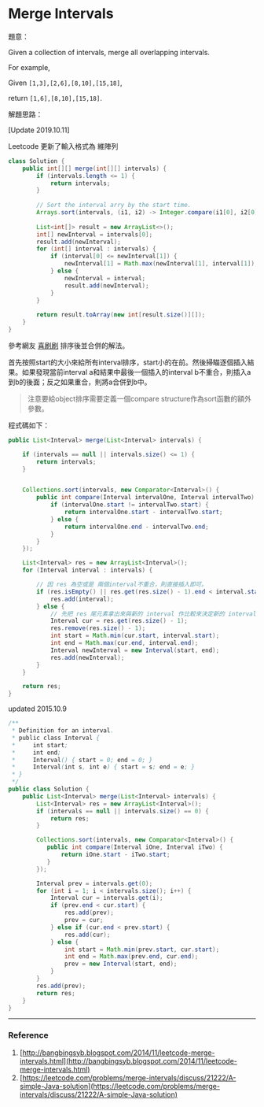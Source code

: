 # Merge Intervals



題意：

Given a collection of intervals, merge all overlapping intervals.

For example,

Given `[1,3],[2,6],[8,10],[15,18]`,

return `[1,6],[8,10],[15,18]`.

解題思路：

\[Update 2019.10.11\]

Leetcode 更新了輸入格式為 維陣列

```java
class Solution {
    public int[][] merge(int[][] intervals) {
        if (intervals.length <= 1) {
            return intervals;
        }
        
        // Sort the interval arry by the start time.
        Arrays.sort(intervals, (i1, i2) -> Integer.compare(i1[0], i2[0]));
        
        List<int[]> result = new ArrayList<>();
        int[] newInterval = intervals[0];
        result.add(newInterval);
        for (int[] interval : intervals) {
            if (interval[0] <= newInterval[1]) {
                newInterval[1] = Math.max(newInterval[1], interval[1]);
            } else {
                newInterval = interval;
                result.add(newInterval);
            }
        }
        
        return result.toArray(new int[result.size()][]);
    }
}
```

參考網友 [喜刷刷](http://bangbingsyb.blogspot.com/2014/11/leetcode-merge-intervals.html) 排序後並合併的解法。

首先按照start的大小來給所有interval排序，start小的在前。然後掃瞄逐個插入結果。如果發現當前interval a和結果中最後一個插入的interval b不重合，則插入a到b的後面；反之如果重合，則將a合併到b中。

> 注意要給object排序需要定義一個compare structure作為sort函數的額外參數。

程式碼如下：

```java
public List<Interval> merge(List<Interval> intervals) {

    if (intervals == null || intervals.size() <= 1) {
        return intervals;
    }


    Collections.sort(intervals, new Comparator<Interval>() {
        public int compare(Interval intervalOne, Interval intervalTwo) {
            if (intervalOne.start != intervalTwo.start) {
                return intervalOne.start - intervalTwo.start;
            } else {
                return intervalOne.end - intervalTwo.end;
            }
        }
    });

    List<Interval> res = new ArrayList<Interval>();
    for (Interval interval : intervals) {

        // 因 res 為空或是 兩個interval不重合，則直接插入即可。
        if (res.isEmpty() || res.get(res.size() - 1).end < interval.start) {
            res.add(interval);
        } else {
            // 先把 res 尾元素拿出來與新的 interval 作比較來決定新的 interval的區間
            Interval cur = res.get(res.size() - 1);
            res.remove(res.size() - 1);
            int start = Math.min(cur.start, interval.start);
            int end = Math.max(cur.end, interval.end);
            Interval newInterval = new Interval(start, end);
            res.add(newInterval);
        }
    }

    return res;
}
```

updated 2015.10.9

```java
/**
 * Definition for an interval.
 * public class Interval {
 *     int start;
 *     int end;
 *     Interval() { start = 0; end = 0; }
 *     Interval(int s, int e) { start = s; end = e; }
 * }
 */
public class Solution {
    public List<Interval> merge(List<Interval> intervals) {
        List<Interval> res = new ArrayList<Interval>();
        if (intervals == null || intervals.size() == 0) {
            return res;
        }

        Collections.sort(intervals, new Comparator<Interval>() {
           public int compare(Interval iOne, Interval iTwo) {
               return iOne.start - iTwo.start;
           } 
        });

        Interval prev = intervals.get(0);
        for (int i = 1; i < intervals.size(); i++) {
            Interval cur = intervals.get(i);
            if (prev.end < cur.start) {
                res.add(prev);
                prev = cur;
            } else if (cur.end < prev.start) {
                res.add(cur);
            } else {
                int start = Math.min(prev.start, cur.start);
                int end = Math.max(prev.end, cur.end);
                prev = new Interval(start, end);
            }
        }
        res.add(prev);
        return res;
    }
}
```

---

### Reference

1. [http://bangbingsyb.blogspot.com/2014/11/leetcode-merge-intervals.html](http://bangbingsyb.blogspot.com/2014/11/leetcode-merge-intervals.html)
2. [https://leetcode.com/problems/merge-intervals/discuss/21222/A-simple-Java-solution](https://leetcode.com/problems/merge-intervals/discuss/21222/A-simple-Java-solution)



